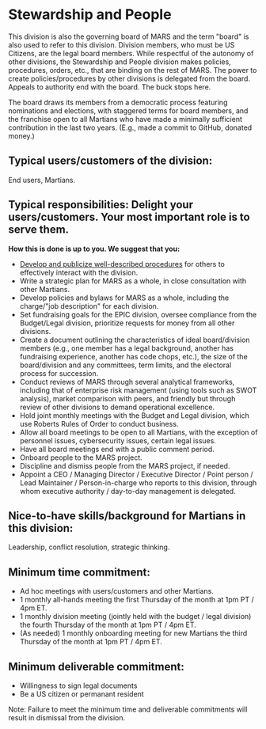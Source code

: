 # Stewardship and People
This division is also the governing board of MARS and the term "board" is also used to refer to this division. Division members, who must be US Citizens, are the legal board members. While respectful of the autonomy of other divisions, the Stewardship and People division makes policies, procedures, orders, etc., that are binding on the rest of MARS. The power to create policies/procedures by other divisions is delegated from the board. Appeals to authority end with the board. The buck stops here.

The board draws its members from a democratic process featuring nominations and elections, with staggered terms for board members, and the franchise open to all Martians who have made a minimally sufficient contribution in the last two years. (E.g., made a commit to GitHub, donated money.)

## Typical users/customers of the division:
End users, Martians.

## Typical responsibilities: Delight your users/customers. Your most important role is to serve them.
**How this is done is up to you. We suggest that you:**
- [Develop and publicize well-described procedures](./procedures.md) for others to effectively interact with the division.
- Write a strategic plan for MARS as a whole, in close consultation with other Martians.
- Develop policies and bylaws for MARS as a whole, including the charge/"job description" for each division.
- Set fundraising goals for the EPIC division, oversee compliance from the Budget/Legal division, prioritize requests for money from all other divisions.
- Create a document outlining the characteristics of ideal board/division members (e.g., one member has a legal background, another has fundraising experience, another has code chops, etc.), the size of the board/division and any committees, term limits, and the electoral process for succession.
- Conduct reviews of MARS through several analytical frameworks, including that of enterprise risk management (using tools such as SWOT analysis), market comparison with peers, and friendly but through review of other divisions to demand operational excellence.
- Hold joint monthly meetings with the Budget and Legal division, which use Roberts Rules of Order to conduct business.
- Allow all board meetings to be open to all Martians, with the exception of personnel issues, cybersecurity issues, certain legal issues. 
- Have all board meetings end with a public comment period.
- Onboard people to the MARS project.
- Discipline and dismiss people from the MARS project, if needed.
- Appoint a CEO / Managing Director / Executive Director / Point person / Lead Maintainer / Person-in-charge who reports to this division, through whom executive authority / day-to-day management is delegated.

## Nice-to-have skills/background for Martians in this division:
Leadership, conflict resolution, strategic thinking.

## Minimum time commitment:
- Ad hoc meetings with users/customers and other Martians.
- 1 monthly all-hands meeting the first Thursday of the month at 1pm PT / 4pm ET.
- 1 monthly division meeting (jointly held with the budget / legal division) the fourth Thursday of the month at 1pm PT / 4pm ET.
- (As needed) 1 monthly onboarding meeting for new Martians the third Thursday of the month at 1pm PT / 4pm ET.

## Minimum deliverable commitment:
- Willingness to sign legal documents
- Be a US citizen or permanant resident

Note: Failure to meet the minimum time and deliverable commitments will result in dismissal from the division.